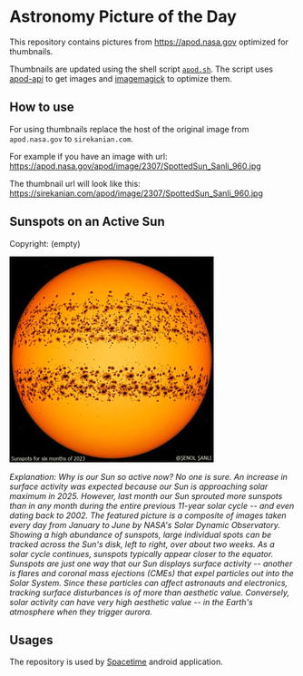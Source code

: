# Astronomy Picture of the Day

This repository contains pictures from https://apod.nasa.gov optimized for thumbnails.

Thumbnails are updated using the shell script [`apod.sh`](apod.sh). The script
uses [apod-api](https://github.com/nasa/apod-api) to get images and [imagemagick](https://imagemagick.org) to
optimize them.

## How to use

For using thumbnails replace the host of the original image from `apod.nasa.gov` to `sirekanian.com`.

For example if you have an image with url:<br>
https://apod.nasa.gov/apod/image/2307/SpottedSun_Sanli_960.jpg

The thumbnail url will look like this:<br>
https://sirekanian.com/apod/image/2307/SpottedSun_Sanli_960.jpg

## Sunspots on an Active Sun

Copyright: (empty)

[![the picture of the day][1]][2]

_Explanation: Why is our Sun so active now? No one is sure.  An increase in surface activity was expected because our Sun is approaching solar maximum in 2025. However, last month our Sun sprouted more sunspots than in any month during the entire previous 11-year solar cycle -- and even dating back to 2002. The featured picture is a composite of images taken every day from January to June by NASA's Solar Dynamic Observatory.  Showing a high abundance of sunspots, large individual spots can be tracked across the Sun's disk, left to right, over about two weeks.  As a solar cycle continues, sunspots typically appear closer to the equator.  Sunspots are just one way that our Sun displays surface activity -- another is flares and coronal mass ejections (CMEs) that expel particles out into the Solar System. Since these particles can affect astronauts and electronics, tracking surface disturbances is of more than aesthetic value.  Conversely, solar activity can have very high aesthetic value -- in the Earth's atmosphere when they trigger aurora._

## Usages

The repository is used by [Spacetime][3] android application.

[1]: image/2307/SpottedSun_Sanli_960.jpg

[2]: https://apod.nasa.gov/apod/image/2307/SpottedSun_Sanli_960.jpg

[3]: https://github.com/sirekanian/spacetime
